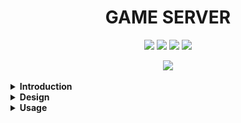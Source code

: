 <h1 align='center'>
  GAME SERVER
</h1>

<p align='center'>
  <img src="https://img.shields.io/badge/License-MIT-blue.svg"/>
  <img src="https://img.shields.io/github/release/qualia91/game_server.svg"/>
  <img src="https://img.shields.io/github/downloads/qualia91/game_server/total.svg"/>
  <img src="https://badgen.net/badge/Open%20Source%20%3F/Yes%21/blue?icon=github)](https://github.com/Naereen/badges/"/>
</p>

<p align='center'>
  <img src="https://img.shields.io/badge/Erlang-00ADD8?logo=erlang&logoColor=white" />
</p>

<details>
  <summary><b>Introduction</b></summary>
Welcome to the erlang turned based game server. We use cowboy websocket connections to provide a realtime game server for turn based games. As Godot Game Engine is the best game engine out there (completely unbiased and correct opinion), we have also provided a nice gd script you can place into your game to use the server to hide some of the innerds (WSGameClient.gd). Be sure to let me know if you end up using it! 
</details>

<details>
  <summary><b>Design</b></summary>
![Design Diagram](/images/design_diagram.svg)
</details>

<details>
  <summary><b>Usage</b></summary>
  
This application is fully dockerised, and can be run using the following commands locally.

## Docker build container
docker build -t game_server .

## Docker start container
docker run -d -p 8080:8080 --init game_server

## Docker open shell
docker run -itp 8080:8080 --init game_server sh

</details>